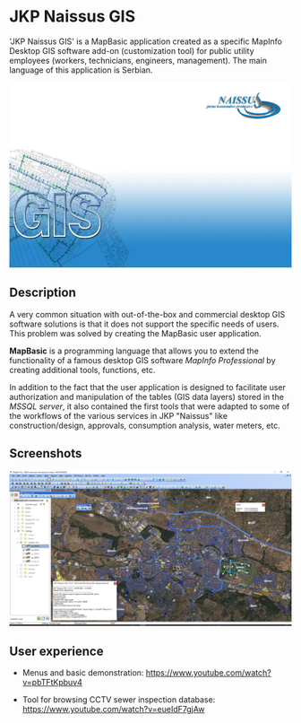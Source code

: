 # JKP Naissus GIS

'JKP Naissus GIS' is a MapBasic application created as a specific MapInfo Desktop GIS software add-on (customization tool) for public utility employees (workers, technicians, engineers, management). The main language of this application is Serbian.

![Logo](https://github.com/NMItools/naissus_gis/blob/master/extras/Logo/naissus-gis.jpg?raw=true)

Description
---
A very common situation with out-of-the-box and commercial desktop GIS software solutions is that it does not support the specific needs of users. This problem was solved by creating the MapBasic user application. 

**MapBasic** is a programming language that allows you to extend the functionality of a famous desktop GIS software _MapInfo Professional_ by creating additional tools, functions, etc.

In addition to the fact that the user application is designed to facilitate user authorization and manipulation of the tables (GIS data layers) stored in the _MSSQL server_, 
it also contained the first tools that were adapted to some of the workflows of the various services in JKP "Naissus" like construction/design, approvals, consumption analysis, water meters, etc.

## Screenshots

![Main workspace](https://github.com/NMItools/naissus_gis/blob/master/extras/Screenshot%202022-02-16%2013.15.48.png?raw=true)

## User experience
- Menus and basic demonstration:
https://www.youtube.com/watch?v=pbTFtKpbuv4

- Tool for browsing CCTV sewer inspection database:
https://www.youtube.com/watch?v=eueIdF7gjAw
